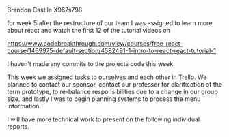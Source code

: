Brandon Castile X967s798

for week 5 after the restructure of our team I was assigned to learn more about react and watch the first 12 of the tutorial videos on 

https://www.codebreakthrough.com/view/courses/free-react-course/1469975-default-section/4582491-1-intro-to-react-react-tutorial-1

I haven't made any commits to the projects code this week. 

This week we assigned tasks to ourselves and each other in Trello. We planned to contact our sponsor, contact our professor for clarification of the term prototype, to re-balance responsibilities due to a change in our group size, and lastly I was to begin planning systems to process the menu information. 

I will have more technical work to present on the following individual reports.
